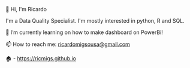 
👋 Hi, I'm Ricardo

I'm a Data Quality Specialist. I'm mostly interested in python, R and SQL.

🌱 I’m currently learning on how to make dashboard on PowerBi!

📫 How to reach me: ricardomigsousa@gmail.com 

🏠 - https://ricmigs.github.io

<!---
ricmigs/ricmigs is a ✨ special ✨ repository because its `README.md` (this file) appears on your GitHub profile.
You can click the Preview link to take a look at your changes.
--->
